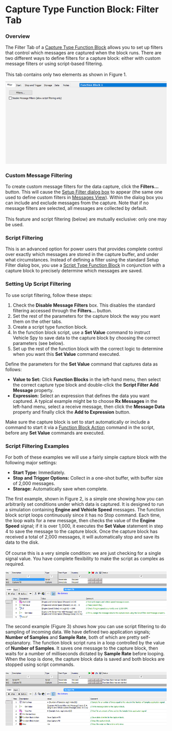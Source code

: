 # Capture Type Function Block: Filter Tab

### Overview

The Filter Tab of a [Capture Type Function Block](./) allows you to set up filters that control which messages are captured when the block runs. There are two different ways to define filters for a capture block: either with custom message filters or using script-based filtering.\
\
This tab contains only two elements as shown in Figure 1.

![Figure 1: Capture Block Filter Tab.](../../../../../.gitbook/assets/capture_block_filter_tab.png)

### Custom Message Filtering

To create custom message filters for the data capture, click the **Filters...** button. This will cause the [Setup Filter dialog box](../../../../main-menu-spy-networks/messages-view/messages-view-filter-bar/messages-view-custom-filters.md) to appear (the same one used to define custom filters in [Messages View](../../../../main-menu-spy-networks/messages-view/)). Within the dialog box you can include and exclude messages from the capture. Note that if no message filters are selected, all messages are collected by default.\
\
This feature and script filtering (below) are mutually exclusive: only one may be used.

### Script Filtering

This is an advanced option for power users that provides complete control over exactly which messages are stored in the capture buffer, and under what circumstances. Instead of defining a filter using the standard Setup Filter dialog box, you use a [Script Type Function Block](../script-type-function-block.md) in conjunction with a capture block to precisely determine which messages are saved.

### Setting Up Script Filtering

To use script filtering, follow these steps:

1. Check the **Disable Message Filters** box. This disables the standard filtering accessed through the **Filters...** button.
2. Set the rest of the parameters for the capture block the way you want them on the other tabs.
3. Create a script type function block.
4. In the function block script, use a **Set Value** command to instruct Vehicle Spy to save data to the capture block by choosing the correct parameters (see below).
5. Set up the rest of the function block with the correct logic to determine when you want this **Set Value** command executed.

Define the parameters for the **Set Value** command that captures data as follows:

* **Value to Set:** Click **Function Blocks** in the left-hand menu, then select the correct capture type block and double-click the **Script Filter Add Message** property.
* **Expression:** Select an expression that defines the data you want captured. A typical example might be to choose **Rx Messages** in the left-hand menu, select a receive message, then click the **Message Data** property and finally click the **Add to Expression** button.

Make sure the capture block is set to start automatically or include a command to start it via a [Function Block Action](../script-type-function-block-commands/script-type-function-block-command-function-block-action.md) command in the script, before any **Set Value** commands are executed.

### Script Filtering Examples

For both of these examples we will use a fairly simple capture block with the following major settings:

* **Start Type:** Immediately.
* **Stop and Trigger Options:** Collect in a one-shot buffer, with buffer size of 2,000 messages.
* **Storage:** Automatically save when complete.

The first example, shown in Figure 2, is a simple one showing how you can arbitrarily set conditions under which data is captured. It is designed to run a simulation containing **Engine and Vehicle Speed** messages. The function block script loops continuously since it has no Stop command. Each time, the loop waits for a new message, then checks the value of the **Engine Speed** signal; if it is over 1,000, it executes the **Set Value** statement in step 4 to save the message to the capture block. Once the capture block has received a total of 2,000 messages, it will automatically stop and save its data to the disk.\
\
Of course this is a very simple condition: we are just checking for a single signal value. You have complete flexibility to make the script as complex as required.

![Figure 2: Script Filtering example: saving only certain messages.](../../../../../.gitbook/assets/capture_block_script_filtering_1.gif)

The second example (Figure 3) shows how you can use script filtering to do sampling of incoming data. We have defined two application signals; **Number of Samples** and **Sample Rate**, both of which are pretty self-explanatory. The function block script runs in a loop controlled by the value of **Number of Samples**. It saves one message to the capture block, then waits for a number of milliseconds dictated by **Sample Rate** before looping. When the loop is done, the capture block data is saved and both blocks are stopped using script commands.

![Figure 3: Script Filtering example: sampling a message simulation stream.](../../../../../.gitbook/assets/capture_block_script_filtering_2.gif)
